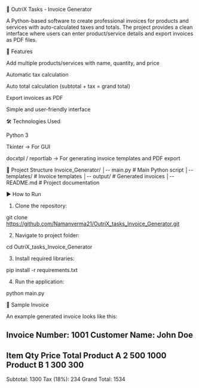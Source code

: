 🧾 OutriX Tasks - Invoice Generator

A Python-based software to create professional invoices for products and services with auto-calculated taxes and totals.
The project provides a clean interface where users can enter product/service details and export invoices as PDF files.

🚀 Features

Add multiple products/services with name, quantity, and price

Automatic tax calculation

Auto total calculation (subtotal + tax = grand total)

Export invoices as PDF

Simple and user-friendly interface

🛠️ Technologies Used

Python 3

Tkinter → For GUI

docxtpl / reportlab → For generating invoice templates and PDF export

📂 Project Structure
Invoice_Generator/
│-- main.py           # Main Python script
│-- templates/        # Invoice templates
│-- output/           # Generated invoices
│-- README.md         # Project documentation

▶️ How to Run

1. Clone the repository:

git clone https://github.com/Namanverma21/OutriX_tasks_Invoice_Generator.git

2. Navigate to project folder:

cd OutriX_tasks_Invoice_Generator

3. Install required libraries:

pip install -r requirements.txt

4. Run the application:

python main.py

📑 Sample Invoice

An example generated invoice looks like this:

Invoice Number: 1001
Customer Name: John Doe
---------------------------------
Item          Qty   Price   Total
Product A     2     500     1000
Product B     1     300      300
---------------------------------
Subtotal: 1300
Tax (18%): 234
Grand Total: 1534
